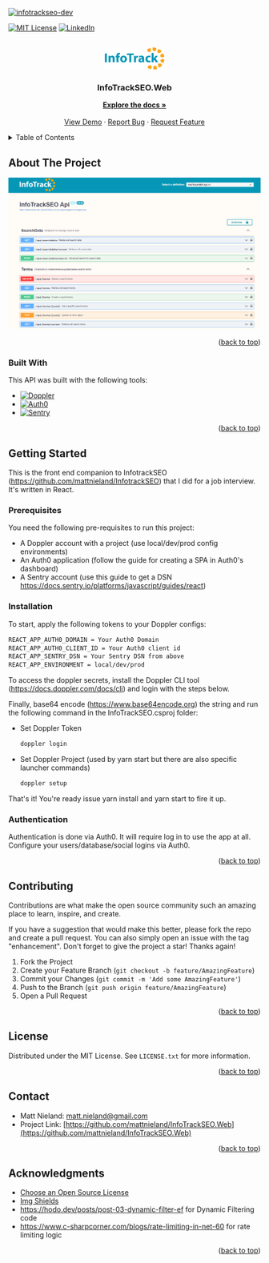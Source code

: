 <!-- Original template: https://github.com/othneildrew/Best-README-Template/pull/73 -->
<a name="readme-top"></a>

<!-- PROJECT SHIELDS -->
<!-- [![Contributors][contributors-shield]][contributors-url]
[![Forks][forks-shield]][forks-url]
[![Stargazers][stars-shield]][stars-url]
[![Issues][issues-shield]][issues-url]
-->
[![infotrackseo-dev](https://github.com/mattnieland/InfoTrackSEO.Web/actions/workflows/infotrackseo-dev.yml/badge.svg)](https://github.com/mattnieland/InfoTrackSEO.Web/actions/workflows/infotrackseo-dev.yml)


[![MIT License][license-shield]][license-url]
[![LinkedIn][linkedin-shield]][linkedin-url]

<!-- PROJECT LOGO -->
<br />
<div align="center">
  <a href="https://github.com/mattnieland/InfoTrackSEO">
    <img src="images/logo.png" alt="Logo" width="120">
  </a>

  <h3 align="center">InfoTrackSEO.Web</h3>

  <p align="center">
    <a href="https://github.com/mattnieland/InfoTrackSEO"><strong>Explore the docs »</strong></a>
    <br />
    <br />
    <a href="https://infotrackseo.web.app">View Demo</a>
    ·
    <a href="https://github.com/mattnieland/InfoTrackSEO/issues">Report Bug</a>
    ·
    <a href="https://github.com/mattnieland/InfoTrackSEO/issues">Request Feature</a>
  </p>
</div>



<!-- TABLE OF CONTENTS -->
<details>
  <summary>Table of Contents</summary>
  <ol>
    <li>
      <a href="#about-the-project">About The Project</a>
      <ul>
        <li><a href="#built-with">Built With</a></li>
      </ul>
    </li>
    <li>
      <a href="#getting-started">Getting Started</a>
      <ul>
        <li><a href="#prerequisites">Prerequisites</a></li>
        <li><a href="#installation">Installation</a></li>
        <li><a href="#authentication">Authentication</a></li>
      </ul>
    </li>    
    <li><a href="#contributing">Contributing</a></li>
    <li><a href="#license">License</a></li>
    <li><a href="#contact">Contact</a></li>
    <li><a href="#acknowledgments">Acknowledgments</a></li>
  </ol>
</details>



<!-- ABOUT THE PROJECT -->
## About The Project

![Product Name Screen Shot][product-screenshot]

<p align="right">(<a href="#readme-top">back to top</a>)</p>


### Built With

This API was built with the following tools:

* [![Doppler][Doppler]][Doppler-url]
* [![Auth0][Auth0]][Auth0-url]
* [![Sentry][Sentry]][Sentry-url]

<p align="right">(<a href="#readme-top">back to top</a>)</p>



<!-- GTTING STARTED -->
## Getting Started

This is the front end companion to InfotrackSEO (https://github.com/mattnieland/InfotrackSEO) that I did for a job interview.  It's written in React.

### Prerequisites
You need the following pre-requisites to run this project:
* A Doppler account with a project (use local/dev/prod config environments)
* An Auth0 application (follow the guide for creating a SPA in Auth0's dashboard)
* A Sentry account (use this guide to get a DSN https://docs.sentry.io/platforms/javascript/guides/react)

### Installation

To start, apply the following tokens to your Doppler configs:
  ```sh
  REACT_APP_AUTH0_DOMAIN = Your Auth0 Domain
  REACT_APP_AUTH0_CLIENT_ID = Your Auth0 client id
  REACT_APP_SENTRY_DSN = Your Sentry DSN from above
  REACT_APP_ENVIRONMENT = local/dev/prod
  ```

To access the doppler secrets, install the Doppler CLI tool (https://docs.doppler.com/docs/cli) and login with the steps below.

Finally, base64 encode (https://www.base64encode.org) the string and run the following command in the InfoTrackSEO.csproj folder:

* Set Doppler Token
  ```sh
  doppler login
  ```

* Set Doppler Project (used by yarn start but there are also specific launcher commands)
  ```sh
  doppler setup
  ```  

That's it!  You're ready issue yarn install and yarn start to fire it up.

### Authentication
Authentication is done via Auth0.  It will require log in to use the app at all.  Configure your users/database/social logins via Auth0.

<p align="right">(<a href="#readme-top">back to top</a>)</p>

<!-- CONTRIBUTING -->
## Contributing

Contributions are what make the open source community such an amazing place to learn, inspire, and create.

If you have a suggestion that would make this better, please fork the repo and create a pull request. You can also simply open an issue with the tag "enhancement".
Don't forget to give the project a star! Thanks again!

1. Fork the Project
2. Create your Feature Branch (`git checkout -b feature/AmazingFeature`)
3. Commit your Changes (`git commit -m 'Add some AmazingFeature'`)
4. Push to the Branch (`git push origin feature/AmazingFeature`)
5. Open a Pull Request

<p align="right">(<a href="#readme-top">back to top</a>)</p>



<!-- LICENSE -->
## License

Distributed under the MIT License. See `LICENSE.txt` for more information.

<p align="right">(<a href="#readme-top">back to top</a>)</p>



<!-- CONTACT -->
## Contact

* Matt Nieland: matt.nieland@gmail.com
* Project Link: [https://github.com/mattnieland/InfoTrackSEO.Web](https://github.com/mattnieland/InfoTrackSEO.Web)

<p align="right">(<a href="#readme-top">back to top</a>)</p>



<!-- ACKNOWLEDGMENTS -->
## Acknowledgments

* [Choose an Open Source License](https://choosealicense.com)
* [Img Shields](https://shields.io)
* https://hodo.dev/posts/post-03-dynamic-filter-ef for Dynamic Filtering code
* https://www.c-sharpcorner.com/blogs/rate-limiting-in-net-60 for rate limiting logic

<p align="right">(<a href="#readme-top">back to top</a>)</p>

<!-- MARKDOWN LINKS & IMAGES -->
[contributors-shield]: https://img.shields.io/github/contributors/othneildrew/Best-README-Template.svg?style=for-the-badge
[contributors-url]: https://github.com/mattnieland/InfoTrackSEO/graphs/contributors
[forks-shield]: https://img.shields.io/github/forks/othneildrew/Best-README-Template.svg?style=for-the-badge
[forks-url]: https://github.com/mattnieland/InfoTrackSEO/network/members
[stars-shield]: https://img.shields.io/github/stars/othneildrew/Best-README-Template.svg?style=for-the-badge
[stars-url]: https://github.com/mattnieland/InfoTrackSEO/stargazers
[issues-shield]: https://img.shields.io/github/issues/othneildrew/Best-README-Template.svg?style=for-the-badge
[issues-url]: https://github.com/mattnieland/InfoTrackSEO/issues
[license-shield]: https://img.shields.io/github/license/othneildrew/Best-README-Template.svg?style=for-the-badge
[license-url]: https://github.com/mattnieland/InfoTrackSEO/blob/main/LICENSE.txt
[linkedin-shield]: https://img.shields.io/badge/-LinkedIn-black.svg?style=for-the-badge&logo=linkedin&colorB=555
[linkedin-url]: https://www.linkedin.com/in/mattnieland
[product-screenshot]: images/screenshot.png
[token]: images/token.png
[Docker]: https://img.shields.io/badge/Docker-000000?style=for-the-badge&logo=Docker
[Docker-url]: https://www.docker.com
[Auth0]: https://img.shields.io/badge/Auth0-000000?style=for-the-badge&logo=Auth0
[Auth0-url]: https://auth0.com
[Doppler]: https://img.shields.io/badge/Doppler-000000?style=for-the-badge
[Doppler-url]: https://www.doppler.com
[Sentry]: https://img.shields.io/badge/Sentry-362D59?style=for-the-badge&logo=Sentry
[Sentry-url]: https://sentry.io
